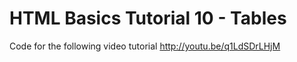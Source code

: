 HTML Basics Tutorial 10 - Tables
================================

Code for the following video tutorial http://youtu.be/q1LdSDrLHjM
